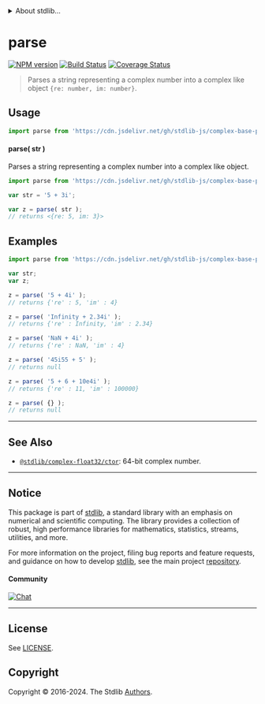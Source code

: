 <!--

@license Apache-2.0

Copyright (c) 2024 The Stdlib Authors.

Licensed under the Apache License, Version 2.0 (the "License");
you may not use this file except in compliance with the License.
You may obtain a copy of the License at

   http://www.apache.org/licenses/LICENSE-2.0

Unless required by applicable law or agreed to in writing, software
distributed under the License is distributed on an "AS IS" BASIS,
WITHOUT WARRANTIES OR CONDITIONS OF ANY KIND, either express or implied.
See the License for the specific language governing permissions and
limitations under the License.

-->


<details>
  <summary>
    About stdlib...
  </summary>
  <p>We believe in a future in which the web is a preferred environment for numerical computation. To help realize this future, we've built stdlib. stdlib is a standard library, with an emphasis on numerical and scientific computation, written in JavaScript (and C) for execution in browsers and in Node.js.</p>
  <p>The library is fully decomposable, being architected in such a way that you can swap out and mix and match APIs and functionality to cater to your exact preferences and use cases.</p>
  <p>When you use stdlib, you can be absolutely certain that you are using the most thorough, rigorous, well-written, studied, documented, tested, measured, and high-quality code out there.</p>
  <p>To join us in bringing numerical computing to the web, get started by checking us out on <a href="https://github.com/stdlib-js/stdlib">GitHub</a>, and please consider <a href="https://opencollective.com/stdlib">financially supporting stdlib</a>. We greatly appreciate your continued support!</p>
</details>

# parse

[![NPM version][npm-image]][npm-url] [![Build Status][test-image]][test-url] [![Coverage Status][coverage-image]][coverage-url] <!-- [![dependencies][dependencies-image]][dependencies-url] -->

> Parses a string representing a complex number into a complex like object `{re: number, im: number}`.

<!-- Section to include introductory text. Make sure to keep an empty line after the intro `section` element and another before the `/section` close. -->

<section class="intro">

</section>

<!-- /.intro -->

<!-- Package usage documentation. -->



<section class="usage">

## Usage

```js
import parse from 'https://cdn.jsdelivr.net/gh/stdlib-js/complex-base-parse@v0.1.1-deno/mod.js';
```

#### parse( str )

Parses a string representing a complex number into a complex like object.

```js
import parse from 'https://cdn.jsdelivr.net/gh/stdlib-js/complex-base-parse@v0.1.1-deno/mod.js';

var str = '5 + 3i';

var z = parse( str );
// returns <{re: 5, im: 3}>
```

</section>

<!-- /.usage -->

<!-- Package usage notes. Make sure to keep an empty line after the `section` element and another before the `/section` close. -->

<section class="notes">

</section>

<!-- /.notes -->

<!-- Package usage examples. -->

<section class="examples">

## Examples

<!-- eslint no-undef: "error" -->

```js
import parse from 'https://cdn.jsdelivr.net/gh/stdlib-js/complex-base-parse@v0.1.1-deno/mod.js';

var str;
var z;

z = parse( '5 + 4i' );
// returns {'re' : 5, 'im' : 4}

z = parse( 'Infinity + 2.34i' );
// returns {'re' : Infinity, 'im' : 2.34}

z = parse( 'NaN + 4i' );
// returns {'re' : NaN, 'im' : 4}

z = parse( '45i55 + 5' );
// returns null

z = parse( '5 + 6 + 10e4i' );
// returns {'re' : 11, 'im' : 100000}

z = parse( {} );
// returns null
```

</section>

<!-- /.examples -->

<!-- Section to include cited references. If references are included, add a horizontal rule *before* the section. Make sure to keep an empty line after the `section` element and another before the `/section` close. -->

<section class="references">

</section>

<!-- /.references -->

<!-- Section for related `stdlib` packages. Do not manually edit this section, as it is automatically populated. -->

<section class="related">

* * *

## See Also

-   <span class="package-name">[`@stdlib/complex-float32/ctor`][@stdlib/complex/float32/ctor]</span><span class="delimiter">: </span><span class="description">64-bit complex number.</span>

</section>

<!-- /.related -->

<!-- Section for all links. Make sure to keep an empty line after the `section` element and another before the `/section` close. -->


<section class="main-repo" >

* * *

## Notice

This package is part of [stdlib][stdlib], a standard library with an emphasis on numerical and scientific computing. The library provides a collection of robust, high performance libraries for mathematics, statistics, streams, utilities, and more.

For more information on the project, filing bug reports and feature requests, and guidance on how to develop [stdlib][stdlib], see the main project [repository][stdlib].

#### Community

[![Chat][chat-image]][chat-url]

---

## License

See [LICENSE][stdlib-license].


## Copyright

Copyright &copy; 2016-2024. The Stdlib [Authors][stdlib-authors].

</section>

<!-- /.stdlib -->

<!-- Section for all links. Make sure to keep an empty line after the `section` element and another before the `/section` close. -->

<section class="links">

[npm-image]: http://img.shields.io/npm/v/@stdlib/complex-base-parse.svg
[npm-url]: https://npmjs.org/package/@stdlib/complex-base-parse

[test-image]: https://github.com/stdlib-js/complex-base-parse/actions/workflows/test.yml/badge.svg?branch=v0.1.1
[test-url]: https://github.com/stdlib-js/complex-base-parse/actions/workflows/test.yml?query=branch:v0.1.1

[coverage-image]: https://img.shields.io/codecov/c/github/stdlib-js/complex-base-parse/main.svg
[coverage-url]: https://codecov.io/github/stdlib-js/complex-base-parse?branch=main

<!--

[dependencies-image]: https://img.shields.io/david/stdlib-js/complex-base-parse.svg
[dependencies-url]: https://david-dm.org/stdlib-js/complex-base-parse/main

-->

[chat-image]: https://img.shields.io/gitter/room/stdlib-js/stdlib.svg
[chat-url]: https://app.gitter.im/#/room/#stdlib-js_stdlib:gitter.im

[stdlib]: https://github.com/stdlib-js/stdlib

[stdlib-authors]: https://github.com/stdlib-js/stdlib/graphs/contributors

[umd]: https://github.com/umdjs/umd
[es-module]: https://developer.mozilla.org/en-US/docs/Web/JavaScript/Guide/Modules

[deno-url]: https://github.com/stdlib-js/complex-base-parse/tree/deno
[deno-readme]: https://github.com/stdlib-js/complex-base-parse/blob/deno/README.md
[umd-url]: https://github.com/stdlib-js/complex-base-parse/tree/umd
[umd-readme]: https://github.com/stdlib-js/complex-base-parse/blob/umd/README.md
[esm-url]: https://github.com/stdlib-js/complex-base-parse/tree/esm
[esm-readme]: https://github.com/stdlib-js/complex-base-parse/blob/esm/README.md
[branches-url]: https://github.com/stdlib-js/complex-base-parse/blob/main/branches.md

[stdlib-license]: https://raw.githubusercontent.com/stdlib-js/complex-base-parse/main/LICENSE

[@stdlib/complex/float32/ctor]: https://github.com/stdlib-js/complex-float32-ctor/tree/deno

<!-- </related-links> -->

</section>

<!-- /.links -->
